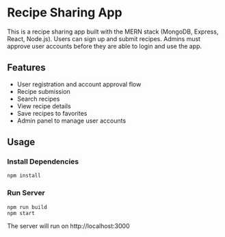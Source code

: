 # Recipe Sharing App

This is a recipe sharing app built with the MERN stack (MongoDB, Express, React, Node.js). Users can sign up and submit recipes. Admins must approve user accounts before they are able to login and use the app.

## Features

- User registration and account approval flow
- Recipe submission  
- Search recipes
- View recipe details
- Save recipes to favorites
- Admin panel to manage user accounts

## Usage 

### Install Dependencies

```
npm install
```

### Run Server 

```
npm run build 
npm start
```

The server will run on http://localhost:3000
